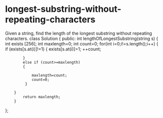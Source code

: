 # longest-substring-without-repeating-characters
Given a string, find the length of the longest substring without repeating characters.
class Solution {
public:
    int lengthOfLongestSubstring(string s) {
        int exists [256];
        int maxlength=0;
        int count=0;
        for(int i=0;i!=s.length();i++)
        {
            if (exists[s.at(i)]!=1)
            {
                exists[s.at(i)]=1;
                ++count;
            
            }
            else if (count>=maxlength)
            {
            
                maxlength=count;
                count=0;
             }
           
        }
            return maxlength;
        }
};
